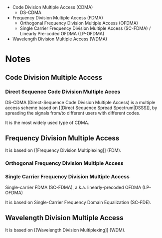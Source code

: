 - Code Division Multiple Access (CDMA)
	- DS-CDMA
- Frequency Division Multiple Access (FDMA)
	- Orthogonal Frequency Division Multiple Access (OFDMA)
	- Single Carrier Frequency Division Multiple Access (SC-FDMA) / Linearly Pre-coded OFDMA (LP-OFDMA)
- Wavelength Division Multiple Access (WDMA)
# Notes
## Code Division Multiple Access
### Direct Sequence Code Division Multiple Acces
DS-CDMA (Direct-Sequence Code Division Multiple Access) is a multiple access scheme based on [[Direct Sequence Spread Spectrum|DSSS]], by spreading the signals from/to different users with different codes. 

It is the most widely used type of CDMA.

## Frequency Division Multiple Access
It is based on [[Frequency Division Multiplexing]] (FDM).
### Orthogonal Frequency Division Multiple Access
### Single Carrier Frequency Division Multiple Access
Single-carrier FDMA (SC-FDMA), a.k.a. linearly-precoded OFDMA (LP-OFDMA)

It is based on Single-Carrier Frequency Domain Equalization (SC-FDE). 
## Wavelength Division Multiple Access
It is based on [[Wavelength Division Multiplexing]] (WDM).